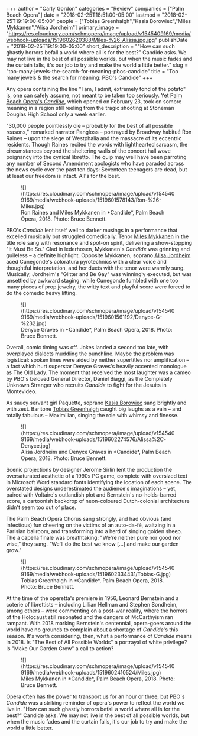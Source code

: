 +++
author = "Carly Gordon"
categories = "Review"
companies = ["Palm Beach Opera"]
date = "2018-02-25T18:51:00-05:00"
lastmod = "2018-02-25T19:19:00-05:00"
people = ["Tobias Greenhalgh","Kasia Borowiec","Miles Mykkanen","Alisa Jordheim"]
primary_image = "https://res.cloudinary.com/schmopera/image/upload/v1545409169/media/webhook-uploads/1519602620388/Miles-%26-Alissa.jpg.jpg"
publishDate = "2018-02-25T19:19:00-05:00"
short_description = "&quot;How can such ghastly horrors befall a world where all is for the best?&quot; Candide asks. We may not live in the best of all possible worlds, but when the music fades and the curtain falls, it&#039;s our job to try and make the world a little better."
slug = "too-many-jewels-the-search-for-meaning-pbos-candide"
title = "Too many jewels &amp; the search for meaning: PBO&#039;s Candide"
+++

Any opera containing the line "I am, I admit, extremely fond of the potato" is, one can safely assume, not meant to be taken too seriously. Yet [Palm Beach Opera's *Candide*](https://pbopera.org/event/candide/), which opened on February 23, took on sombre meaning in a region still reeling from the tragic shooting at Stoneman Douglas High School only a week earlier.

"30,000 people pointlessly die – probably for the best of all possible reasons," remarked narrator Pangloss – portrayed by Broadway habitué Ron Raines – upon the siege of Westphalia and the massacre of its eccentric residents. Though Raines recited the words with lighthearted sarcasm, the circumstances beyond the sheltering walls of the concert hall wove poignancy into the cynical libretto. The quip may well have been parroting any number of Second Amendment apologists who have paraded across the news cycle over the past ten days: Seventeen teenagers are dead, but at least our freedom is intact. All's for the best.

<figure data-type="image">
![](https://res.cloudinary.com/schmopera/image/upload/v1545409169/media/webhook-uploads/1519601578143/Ron-%26-Miles.jpg)
<figcaption>Ron Raines and Miles Mykkanen in *Candide*, Palm Beach Opera, 2018. Photo: Bruce Bennett.</figcaption>
</figure>

PBO's *Candide* lent itself well to darker musings in a performance that excelled musically but struggled comedically. Tenor [Miles Mykkanen](/scene/people/miles-mykkanen/) in the title role sang with resonance and spot-on spirit, delivering a show-stopping "It Must Be So." Clad in lederhosen, Mykkanen's *Candide* was grinning and guileless – a definite highlight. Opposite Mykkanen, soprano [Alisa Jordheim](/scene/people/alisa-jordheim/) aced Cunegonde's coloratura pyrotechnics with a clear voice and thoughtful interpretation, and her duets with the tenor were warmly sung. Musically, Jordheim's "Glitter and Be Gay" was winningly executed, but was unsettled by awkward staging: while Cunegonde fumbled with one too many pieces of prop jewelry, the witty text and playful score were forced to do the comedic heavy lifting.

<figure data-type="image">
![](https://res.cloudinary.com/schmopera/image/upload/v1545409169/media/webhook-uploads/1519601561192/Denyce-G-%232.jpg)
<figcaption>Denyce Graves in *Candide*, Palm Beach Opera, 2018. Photo: Bruce Bennett.</figcaption>
</figure>

Overall, comic timing was off. Jokes landed a second too late, with overplayed dialects muddling the punchline. Maybe the problem was logistical: spoken lines were aided by neither supertitles nor amplification – a fact which hurt superstar Denyce Graves's heavily accented monologue as The Old Lady. The moment that received the most laughter was a cameo by PBO's beloved General Director, Daniel Biaggi, as the Completely Unknown Stranger who recruits *Candide* to fight for the Jesuits in Montevideo.

As saucy servant girl Paquette, soprano [Kasia Borowiec](/scene/people/kasia-borowiec/) sang brightly and with zest. Baritone [Tobias Greenhalgh](/scene/people/tobias-greenhalgh/) caught big laughs as a vain – and totally fabulous – Maximilian, singing the role with whimsy and finesse.

<figure data-type="image">
![](https://res.cloudinary.com/schmopera/image/upload/v1545409169/media/webhook-uploads/1519602274576/Alissa%2C-Denyce.jpg)
<figcaption>Alisa Jordheim and Denyce Graves in *Candide*, Palm Beach Opera, 2018. Photo: Bruce Bennett.</figcaption>
</figure>

Scenic projections by designer Jerome Sirlin lent the production the oversaturated aesthetic of a 1990s PC game, complete with oversized text in Microsoft Word standard fonts identifying the location of each scene. The overstated designs underestimated the audience's imaginations – yet, paired with Voltaire's outlandish plot and Bernstein's no-holds-barred score, a cartoonish backdrop of neon-coloured Dutch-colonial architecture didn't seem too out of place.

The Palm Beach Opera Chorus sang strongly, and had obvious (and infectious) fun cheering on the victims of an auto-da-fé, waltzing in a Parisian ballroom, and transforming into a herd of singing golden sheep. The a capella finale was breathtaking: "We're neither pure nor good nor wise," they sang. "We'll do the best we know [...] and make our garden grow."

<figure data-type="image">
![](https://res.cloudinary.com/schmopera/image/upload/v1545409169/media/webhook-uploads/1519602334431/Tobias-G.jpg)
<figcaption>Tobias Greenhalgh in *Candide*, Palm Beach Opera, 2018. Photo: Bruce Bennett.</figcaption>
</figure>

At the time of the operetta's premiere in 1956, Leonard Bernstein and a coterie of librettists – including Lillian Hellman and Stephen Sondheim, among others – were commenting on a post-war reality, where the horrors of the Holocaust still resonated and the dangers of McCarthyism ran rampant. With 2018 marking Bernstein's centennial, opera-goers around the world have no grounds to complain about a shortage of *Candide*'s this season. It's worth considering, then, what a performance of *Candide* means in 2018. Is "The Best of All Possible Worlds" a portrayal of white privilege? Is "Make Our Garden Grow" a call to action?

<figure data-type="image">
![](https://res.cloudinary.com/schmopera/image/upload/v1545409169/media/webhook-uploads/1519602410524/Miles.jpg)
<figcaption>Miles Mykkanen in *Candide*, Palm Beach Opera, 2018. Photo: Bruce Bennett.</figcaption>
</figure>

Opera often has the power to transport us for an hour or three, but PBO's *Candide* was a striking reminder of opera's power to reflect the world we live in. "How can such ghastly horrors befall a world where all is for the best?" Candide asks. We may not live in the best of all possible worlds, but when the music fades and the curtain falls, it's our job to try and make the world a little better.
